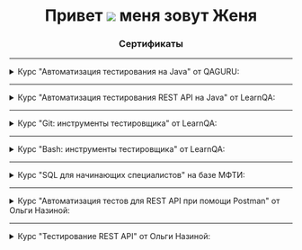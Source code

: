 <h1 align="center">Привет <img src="https://github.com/blackcater/blackcater/raw/main/images/Hi.gif" height="32"/> меня зовут Женя

<h3 align="center">Сертификаты</h3>

---

<details>
  <summary>Курс "Автоматизация тестирования на Java" от QAGURU:</summary>
    <img src="files/QAGuruJava.png" />
</details>

---

<details>
  <summary>Курс "Автоматизация тестирования REST AРІ на Java" от LearnQA:</summary>
    <img src="files/certificateRestApiJava.png" />
</details>

---

<details>
  <summary>Курс "Git: инструменты тестировщика" от LearnQA:</summary>
    <img src="files/certificateGit.png" />
</details>

---

<details>
  <summary>Курс "Bash: инструменты тестировщика" от LearnQA:</summary>
    <img src="files/certificateBash.png" />
</details>

---

<details>
  <summary>Курс "SQL для начинающих специалистов" на базе МФТИ:</summary>
    <img src="files/sql_sert.png" />
</details>

---

<details>
  <summary>Курс "Автоматизация тестов для REST API при помощи Postman" от Ольги Назиной:</summary>
    <img src="files/certificateRestApiPostman.png" />
</details>

---

<details>
  <summary>Курс "Тестирование REST API" от Ольги Назиной:</summary>
    <img src="files/certificateRestApi.png" />
</details>



